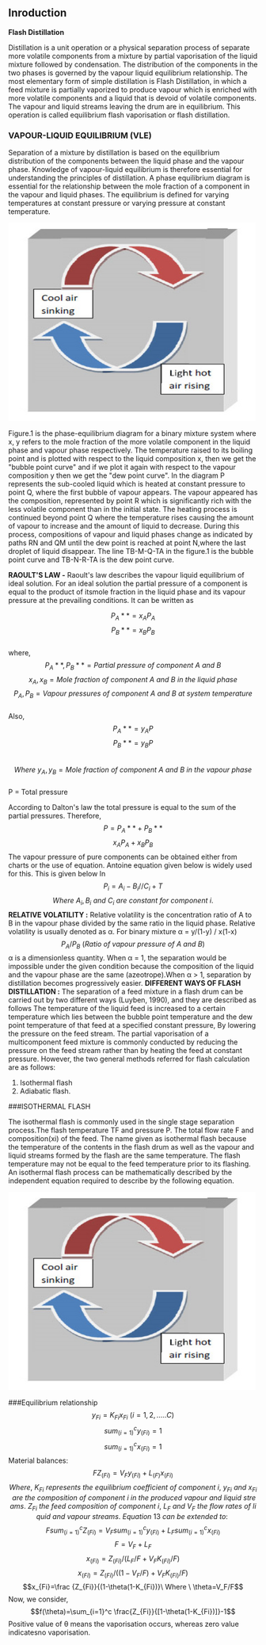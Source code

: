 ## Inroduction 

**Flash Distillation**

Distillation is a unit operation or a physical separation process of separate more volatile components from a mixture by partial vaporisation of the liquid mixture followed by condensation. The distribution of the components in the two phases is governed by the vapour liquid equilibrium relationship.
The most elementary form of simple distillation is Flash Distillation, in which a feed mixture is partially vaporized to produce vapour which is enriched with more volatile components and a liquid that is devoid of volatile components. The vapour and liquid streams leaving the drum are in equilibrium. This operation is called equilibrium flash vaporisation or flash distillation.
           

### VAPOUR-LIQUID EQUILIBRIUM (VLE)
Separation of a mixture by distillation is based on the equilibrium distribution of the components between the liquid phase and the vapour phase. Knowledge of vapour-liquid equilibrium is therefore essential for understanding the principles of distillation. A phase equilibrium diagram is essential for the relationship between the mole fraction of a component in the vapour and liquid phases. The equilibrium is defined for varying temperatures at constant pressure or varying pressure at constant temperature.
 
<img src="images/convection.jpg"  style="width:500px;height:400px;"/>
				
Figure.1 is the phase-equilibrium diagram for a binary mixture system where x, y refers to the mole fraction of the more volatile component in the liquid phase and vapour phase respectively. The temperature raised to its boiling point and is plotted with respect to the liquid composition x, then we get the "bubble point curve" and if we plot it again with respect to the vapour composition y then we get the "dew point curve". In the diagram P represents the sub-cooled liquid which is heated at constant pressure to point Q, where the first bubble of vapour appears. The vapour appeared has the composition, represented by point R which is significantly rich with the less volatile component than in the initial state. The heating process is continued beyond point Q where the temperature rises causing the amount of vapour to increase and the amount of liquid to decrease. During this process, compositions of vapour and liquid phases change as indicated by paths RN and QM until the dew point is reached at point N,where the last droplet of liquid disappear. The line TB-M-Q-TA in the figure.1 is the bubble point curve and TB-N-R-TA is the dew point curve.
                           
**RAOULT'S LAW -** Raoult's law describes the vapour liquid equilibrium of ideal solution. For an ideal solution the partial pressure of a component is equal to the product of itsmole fraction in the liquid phase and its vapour pressure at the prevailing conditions. It can be written as

$$P_A** = x_AP_A$$
$$P_B** = x_BP_B$$
<br>where,
$$P_A**, P_B** = Partial \ pressure \ of \ component \ A\  and\  B$$
$$x_A, x_B = Mole\  fraction\  of\  component\  A\  and\  B\  in\  the\  liquid\  phase$$
$$P_A, P_B = Vapour \ pressures\  of \ component\  A\  and\  B\  at\  system\  temperature$$
<br>Also,
$$P_A**= y_AP$$
$$P_B**= y_BP$$
<br>$$Where\ y_A, y_B = Mole\  fraction\  of\  component\  A\  and\  B\  in\  the\  vapour\  phase$$
<br>P = Total pressure</p>
According to Dalton's law the total pressure is equal to the sum of the partial pressures. Therefore,
$$P =P_A**+P_B**$$
$$x_AP_A+x_BP_B$$
The vapour pressure of pure components can be obtained either from charts or the use of equation. Antoine equation given below is widely used for this. This is given below
In $$P_i= A_i - B_i// C_i + T$$
$$Where\ A_i, B_i \ and\  C_i \ are\  constant\  for\  component\  i.$$
**RELATIVE VOLATILITY :** Relative volatility is the concentration ratio of A to B in the vapour phase divided by the same ratio in the liquid phase. Relative volatility is usually denoted as α. For binary mixture
α = y/(1-y) / x(1-x)
$$P_A/ P_B\  (Ratio \ of\  vapour \ pressure\  of \ A\  and\  B)$$
α is a dimensionless quantity. When α = 1, the separation would be impossible under the given condition because the composition of the liquid and the vapour phase are the same (azeotrope).When α > 1, separation by distillation becomes progressively easier.
**DIFFERENT WAYS OF FLASH DISTILLATION :** The separation of a feed mixture in a flash drum can be carried out by two different ways (Luyben, 1990), and they are described as follows
The temperature of the liquid feed is increased to a certain temperature which lies between the bubble point temperature and the dew point temperature of that feed at a specified constant pressure,
By lowering the pressure on the feed stream.
The partial vaporisation of a multicomponent feed mixture is commonly conducted by reducing the pressure on the feed stream rather than by heating the feed at constant pressure. However, the two general methods referred for flash calculation are as follows:

1. Isothermal flash
2. Adiabatic flash.

###ISOTHERMAL FLASH

The isothermal flash is commonly used in the single stage separation process.The flash temperature TF and pressure P. The total flow rate F and composition(xi) of the feed. The name given as isothermal flash because the temperature of the contents in the flash drum as well as the vapour and liquid streams formed by the flash are the same temperature. The flash temperature may not be equal to the feed temperature prior to its flashing. An isothermal flash process can be mathematically described by the independent equation required to describe by the following equation.

<img src="images/convection.jpg"  style="width:500px;height:400px;"/>

###Equilibrium relationship
$$y_{Fi}=K_{Fi} x_{Fi}\  ( i= 1,2,.....C)$$
$$sum_(i=1)^c y_(Fi)=1$$
$$sum_(i=1)^c x_(Fi)=1$$
Material balances:
$$FZ_(Fi) = V_Fy_(Fi) + L_(F)x_(Fi)$$
$$Where,\ K_{Fi}\  represents\  the\  equilibrium\  coefficient\  of\  component\  i,\ y_{Fi}\  and \ x_{Fi}\  are \ the\  composition\  of\  component\  i \ in\  the\  produced\  vapour\  and\  liquid\  streams.\ 
Z_{Fi}\  the \ feed\  composition\  of\  component\  i,\ L_F \ and\  V_F \ the\  flow \ rates\  of\  liquid \ and \ vapour \ streams.\  Equation\  13\  can \ be\  extended\  to:\ $$
$$Fsum_(i=1)^c Z_(Fi)=V_Fsum_(i=1)^c y_(Fi)+L_Fsum_(i=1)^c x_(Fi)$$
$$F=V_F+L_F$$
$$x_(Fi)=Z_(Fi)/(L_F/F+V_FK_(Fi)/F)$$
$$x_(Fi)=Z_(Fi)/((1-V_F/F)+V_FK_(Fi)/F)$$
$$x_{Fi}=\frac {Z_{Fi}}{(1-\theta(1-K_{Fi})}\  Where \ \theta=V_F/F$$
Now, we consider,
$$f(\theta)=\sum_{i=1}^c \frac{Z_{Fi}}{[1-\theta(1-K_{Fi})]}-1$$
Positive value of θ means the vaporisation occurs, whereas zero value indicatesno vaporisation.
